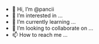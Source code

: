 - 👋 Hi, I’m @pancii
- 👀 I’m interested in ...
- 🌱 I’m currently learning ...
- 💞️ I’m looking to collaborate on ...
- 📫 How to reach me ...

<!---
pancii/pancii is a ✨ special ✨ repository because its `README.md` (this file) appears on your GitHub profile.
You can click the Preview link to take a look at your changes.
--->
